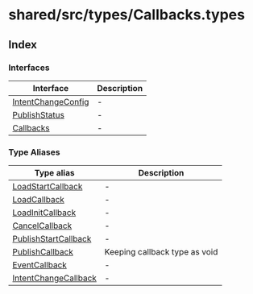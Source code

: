 # shared/src/types/Callbacks.types

## Index

### Interfaces

| Interface | Description |
| ------ | ------ |
| [IntentChangeConfig](../callbacks-types/interfaces/intent-change-config.md) | - |
| [PublishStatus](../callbacks-types/interfaces/publish-status.md) | - |
| [Callbacks](../callbacks-types/interfaces/callbacks.md) | - |

### Type Aliases

| Type alias | Description |
| ------ | ------ |
| [LoadStartCallback](../callbacks-types/type-aliases/load-start-callback.md) | - |
| [LoadCallback](../callbacks-types/type-aliases/load-callback.md) | - |
| [LoadInitCallback](../callbacks-types/type-aliases/load-init-callback.md) | - |
| [CancelCallback](../callbacks-types/type-aliases/cancel-callback.md) | - |
| [PublishStartCallback](../callbacks-types/type-aliases/publish-start-callback.md) | - |
| [PublishCallback](../callbacks-types/type-aliases/publish-callback.md) | Keeping callback type as void | `Promise<PublishStatus>` for the publish operation, to handle promises as well |
| [EventCallback](../callbacks-types/type-aliases/event-callback.md) | - |
| [IntentChangeCallback](../callbacks-types/type-aliases/intent-change-callback.md) | - |
